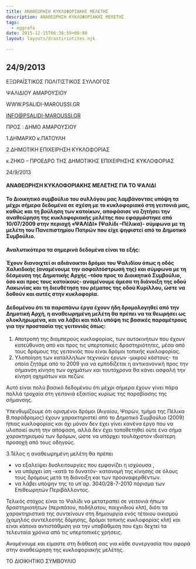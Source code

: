```yaml
---
title: ΑΝΑΘΕΩΡΗΣΗ ΚΥΚΛΟΦΟΡΙΑΚΗΣ ΜΕΛΕΤΗΣ
description: ΑΝΑΘΕΩΡΗΣΗ ΚΥΚΛΟΦΟΡΙΑΚΗΣ ΜΕΛΕΤΗΣ
tags:
  - eggrafa
date: 2015-12-15T06:38:59+00:00
layout: layouts/drastiriotites.njk

---
```


<!-- excerpt -->

## 24/9/2013

ΕΞΩΡΑΪΣΤΙΚΟΣ ΠΟΛΙΤΙΣΤΙΚΟΣ ΣΥΛΛΟΓΟΣ

ΨΑΛΙΔΙΟΥ ΑΜΑΡΟΥΣΙΟΥ

WWW.PSALIDI-MAROUSSI.GR

<INFO@PSALIDI-MAROUSSI.GR>

ΠΡΟΣ : ΔΗΜΟ ΑΜΑΡΟΥΣΙΟΥ

1.ΔΗΜΑΡΧΟ κ.ΠΑΤΟΥΛΗ

2.ΔΗΜΟΤΙΚΗ ΕΠΙΧΕΙΡΗΣΗ ΚΥΚΛΟΦΟΡΙΑΣ

κ.ΖΗΚΟ – ΠΡΟΕΔΡΟ ΤΗΣ ΔΗΜΟΤΙΚΗΣ ΕΠΙΧΕΙΡΗΣΗΣ ΚΥΚΛΟΦΟΡΙΑΣ

24/9/2013

#### ΑΝΑΘΕΩΡΗΣΗ ΚΥΚΛΟΦΟΡΙΑΚΗΣ ΜΕΛΕΤΗΣ ΓΙΑ ΤΟ ΨΑΛΙΔΙ

#### Το Διοικητικό συμβούλιο του συλλόγου μας λαμβάνοντας υπόψη τα μέχρι σήμερα δεδομένα σε σχέση με το κυκλοφοριακό στη γειτονιά μας, καθώς και τη βούληση των κατοίκων, αποφάσισε να ζητήσει την αναθεώρηση της κυκλοφοριακής μελέτης που εφαρμόστηκε από 10/07/2009 στην περιοχή «ΨΑΛΙΔΙ» (Ψαλίδι –Πέλικα)- σύμφωνα με τη μελέτη του Πανεπιστημίου Πατρών που είχε ψηφιστεί από το Δημοτικό Συμβούλιο.

#### Αναλυτικότερα τα σημερινά δεδομένα είναι τα εξής:

#### Έχουν διανοιχτεί οι αδιάνοικτοι δρόμοι του Ψαλιδίου όπως η οδός Χαλκιδικής (αναμένουμε την ασφαλτόστρωσή της) και σύμφωνα με τη δέσμευση της Δημοτικής Αρχής –τόσο προς το Διοικητικό Συμβούλιο, όσο και προς τους κατοίκους- αναμένουμε άμεσα τη διάνοιξη της οδού Λακωνίας και τη διευθέτηση του ρέματος της οδού Κυρίλλου, ώστε να δοθούν και αυτές στην κυκλοφορία.

#### Δεδομένου ότι τα παραπάνω έργα έχουν ήδη δρομολογηθεί από την Δημοτική Αρχή, η αναθεωρημένη μελέτη θα πρέπει να τα θεωρήσει ως ολοκληρωμένα, και να λάβει και πάλι υπόψη τις βασικές παραμέτρους για την προστασία της γειτονιάς όπως:

1. Αποτροπή της διαμπερούς κυκλοφορίας, των αυτοκινήτων που έχουν κατεύθυνση από και προς τις υπερτοπικές δραστηριότητες, μέσα από τους δρόμους της γειτονιάς που είναι δρόμοι τοπικής κυκλοφορίας.
2. Υλοποίηση των κατάλληλων τεχνικών έργων -μικρού κόστους- τα οποία ζητάμε από το 2009 για να εμποδίζεται η αντικανονική προς την σήμανση κίνηση των οχημάτων και ταυτόχρονα θα κάνει ασφαλή την κίνηση οχημάτων και πεζών.

Αυτό είναι πολύ βασικό δεδομένου ότι μέχρι σήμερα έχουν γίνει πάρα πολλά τροχαία στη γειτονιά εξαιτίας κυρίως της παραβίασης της σήμανσης.

Υπενθυμίζουμε ότι ορισμένοι δρόμοι (Αιγαίου, Ψαρών, τμήμα της Πέλικα Β.παράδρομος) έχουν χαρακτηριστεί από το Δημοτικό Συμβούλιο (2009) ήπιας κυκλοφορίας και όχι μόνον δεν έχει γίνει κανένα έργο που να υλοποιεί αυτή την απόφαση, αλλά δεν έχει τοποθετηθεί ούτε ένα σήμα χαρακτηρισμού των δρόμων, ώστε να υπάρχει τουλάχιστον ιδιαίτερη προσοχή από τους οδηγούς.

3.Τέλος η αναθεωρημένη μελέτη θα πρέπει

- να εξαλείψει δυσλειτουργίες που εμφανίζει η ισχύουσα ,
- να υπάρχει ίση -κατά το δυνατόν- κατανομή της κίνησης σε όλους τους δρόμους μετά τη διάνοιξη και των προαναφερθέντων.
- να λάβει υπόψην της το υπ΄αρ. 3040/28-7-2010 πόρισμα των Επιθεωρητών Περιβάλλοντος.

Τελικός στόχος είναι το Ψαλίδι να μετατραπεί σε γειτονιά ήπιων δραστηριοτήτων (περιπάτου, ποδήλατου, παιχνιδιού κλπ), διότι τα χαρακτηριστικά της συντείνουν στη δημιουργία ενός τέτοιου οικισμού (χαμηλός συντελεστής δόμησης, δρόμοι τοπικής κυκλοφορίας κλπ) και είναι κάποια αντιστάθμιση για την υποβάθμιση που έχει δεχτεί τα τελευταία χρόνια από τις υπερτοπικές χρήσεις.

Αναμένουμε και είμαστε στη διάθεσή σας για κάθε συνεργασία που αφορά στην αναθεώρηση της κυκλοφοριακής μελέτης.

ΤΟ ΔΙΟΙΚΗΤΙΚΟ ΣΥΜΒΟΥΛΙΟ
